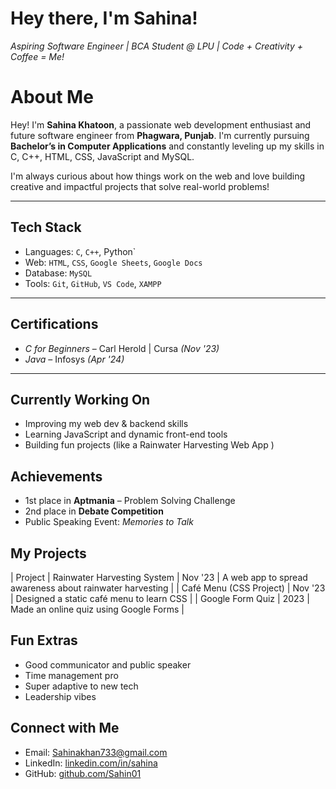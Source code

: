 #  Hey there, I'm Sahina!
 *Aspiring Software Engineer | BCA Student @ LPU | Code + Creativity + Coffee = Me!*


# About Me

Hey! I'm **Sahina Khatoon**, a passionate web development enthusiast and future software engineer from **Phagwara, Punjab**. I'm currently pursuing **Bachelor’s in Computer Applications** and constantly leveling up my skills in C, C++, HTML, CSS, JavaScript and MySQL.

I'm always curious about how things work on the web and love building creative and impactful projects that solve real-world problems!

---

##  Tech Stack

-  Languages: `C`, `C++`, Python`
-  Web: `HTML`, `CSS`, `Google Sheets`, `Google Docs`
-  Database: `MySQL`
-  Tools: `Git`, `GitHub`, `VS Code`, `XAMPP`

---

##  Certifications

-  *C for Beginners* – Carl Herold | Cursa *(Nov '23)*
-  *Java* – Infosys *(Apr '24)*

---

##  Currently Working On

- Improving my web dev & backend skills  
- Learning JavaScript and dynamic front-end tools  
- Building fun projects (like a Rainwater Harvesting Web App )


##  Achievements

-  1st place in **Aptmania** – Problem Solving Challenge  
-  2nd place in **Debate Competition**  
-  Public Speaking Event: *Memories to Talk*


##  My Projects

| Project 
| Rainwater Harvesting System | Nov '23 | A web app to spread awareness about rainwater harvesting |
| Café Menu (CSS Project) | Nov '23 | Designed a static café menu to learn CSS |
| Google Form Quiz | 2023 | Made an online quiz using Google Forms |


##  Fun Extras

-  Good communicator and public speaker  
-  Time management pro  
-  Super adaptive to new tech  
-  Leadership vibes


##  Connect with Me

-  Email: [Sahinakhan733@gmail.com](mailto:Sahinakhan733@gmail.com)  
-  LinkedIn: [linkedin.com/in/sahina](https://www.linkedin.com/in/sahina)  
-  GitHub: [github.com/Sahin01](https://github.com/Sahin01)


